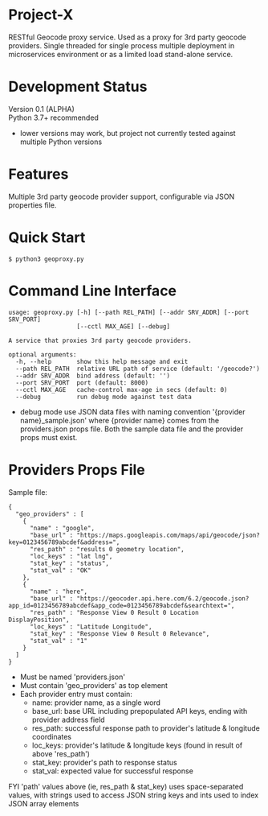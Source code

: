 # Project-X
RESTful Geocode proxy service.  Used as a proxy for 3rd party geocode providers.  Single threaded for single process multiple deployment in microservices environment or as a limited load stand-alone service.

# Development Status
Version 0.1 (ALPHA)  
Python 3.7+ recommended  
- lower versions may work, but project not currently tested against multiple Python versions

# Features
Multiple 3rd party geocode provider support, configurable via JSON properties file.

# Quick Start
```
$ python3 geoproxy.py
```

# Command Line Interface
```
usage: geoproxy.py [-h] [--path REL_PATH] [--addr SRV_ADDR] [--port SRV_PORT]
                   [--cctl MAX_AGE] [--debug]

A service that proxies 3rd party geocode providers.

optional arguments:
  -h, --help       show this help message and exit
  --path REL_PATH  relative URL path of service (default: '/geocode?')
  --addr SRV_ADDR  bind address (default: '')
  --port SRV_PORT  port (default: 8000)
  --cctl MAX_AGE   cache-control max-age in secs (default: 0)
  --debug          run debug mode against test data
```

* debug mode use JSON data files with naming convention '{provider name}_sample.json' where {provider name} comes from the providers.json props file.  Both the sample data file and the provider props must exist.

# Providers Props File

Sample file:
```
{
  "geo_providers" : [
    {
      "name" : "google",
      "base_url" : "https://maps.googleapis.com/maps/api/geocode/json?key=0123456789abcdef&address=",
      "res_path" : "results 0 geometry location",
      "loc_keys" : "lat lng",
      "stat_key" : "status",
      "stat_val" : "OK"
    },
    {
      "name" : "here",
      "base_url" : "https://geocoder.api.here.com/6.2/geocode.json?app_id=0123456789abcdef&app_code=0123456789abcdef&searchtext=",
      "res_path" : "Response View 0 Result 0 Location DisplayPosition",
      "loc_keys" : "Latitude Longitude",
      "stat_key" : "Response View 0 Result 0 Relevance",
      "stat_val" : "1"
    }
  ]
}
```

* Must be named 'providers.json'
* Must contain 'geo_providers' as top element
* Each provider entry must contain:
  * name: provider name, as a single word
  * base_url: base URL including prepopulated API keys, ending with provider address field
  * res_path: successful response path to provider's latitude & longitude coordinates
  * loc_keys: provider's latitude & longitude keys (found in result of above 'res_path')
  * stat_key: provider's path to response status
  * stat_val: expected value for successful response

FYI 'path' values above (ie, res_path & stat_key) uses space-separated values, with strings used to access JSON string keys and ints used to index JSON array elements

